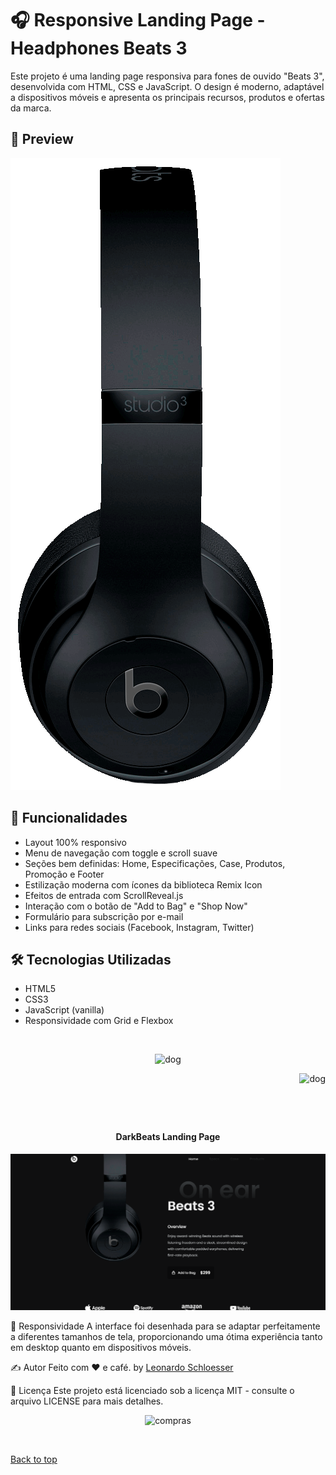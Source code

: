# 🎧 Responsive Landing Page - Headphones Beats 3

Este projeto é uma landing page responsiva para fones de ouvido "Beats 3", desenvolvida com HTML, CSS e JavaScript. O design é moderno, adaptável a dispositivos móveis e apresenta os principais recursos, produtos e ofertas da marca.

## 📸 Preview

![Preview da Landing Page](assets/img/home.png)

## 🚀 Funcionalidades

- Layout 100% responsivo
- Menu de navegação com toggle e scroll suave
- Seções bem definidas: Home, Especificações, Case, Produtos, Promoção e Footer
- Estilização moderna com ícones da biblioteca Remix Icon
- Efeitos de entrada com ScrollReveal.js
- Interação com o botão de "Add to Bag" e "Shop Now"
- Formulário para subscrição por e-mail
- Links para redes sociais (Facebook, Instagram, Twitter)

## 🛠️ Tecnologias Utilizadas

- HTML5
- CSS3
- JavaScript (vanilla)
- Responsividade com Grid e Flexbox


<br>





<p align="center">
   <img src="https://media.giphy.com/media/lRMGxEKYmKebKnRPl4/giphy.gif" alt="dog" width="250"/>
</p>

<p align="right">
   <img src="https://media.giphy.com/media/uyd7yTQqMzzqXSM01I/giphy.gif" alt="dog" width="150"/>
</p>

<h1 align="center"></h1>


  

<br>


<h4 align="center"> DarkBeats Landing Page </h4>

<p align="center">
   <img src="./assets/img/template.png" alt="dog" width="650"/>
</p>

📱 Responsividade
A interface foi desenhada para se adaptar perfeitamente a diferentes tamanhos de tela, proporcionando uma ótima experiência tanto em desktop quanto em dispositivos móveis.

✍️ Autor
Feito com ❤️ e café. by [Leonardo Schloesser](https://github.com/devwebschloesser)


📝 Licença
Este projeto está licenciado sob a licença MIT - consulte o arquivo LICENSE para mais detalhes.




<p align="center">
   <img src="https://media.giphy.com/media/PRtYgJzZ5OqFKRoHiM/giphy.gif" alt="compras" width="250"/>
</p>

&#xa0;

<a href="#top">Back to top </a>
